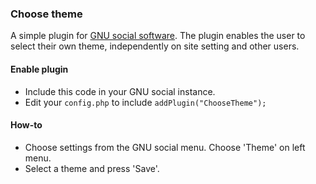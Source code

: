 ### Choose theme
A simple plugin for [GNU social software](http://gnu.io/social/). 
The plugin enables the user to select their own theme, independently on site setting and other users.

#### Enable plugin
- Include this code in your GNU social instance. 
- Edit your `config.php` to include `addPlugin("ChooseTheme");`

#### How-to
- Choose settings from the GNU social menu. Choose 'Theme' on left menu.
- Select a theme and press 'Save'.


